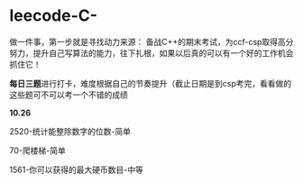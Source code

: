 # leecode-C-
做一件事，第一步就是寻找动力来源：
备战C++的期末考试，为ccf-csp取得高分努力，提升自己写算法的能力，往下扎根，如果以后真的可以有一个好的工作机会抓住它！

**每日三题**进行打卡，难度根据自己的节奏提升（截止日期是到csp考完，看看做的这些题可不可以考一个不错的成绩

**10.26** 

2520-统计能整除数字的位数-简单

70-爬楼梯-简单

1561-你可以获得的最大硬币数目-中等
